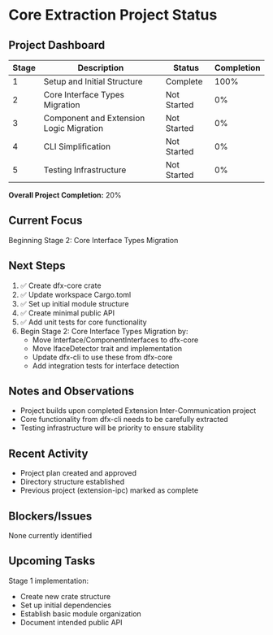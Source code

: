 # Core Extraction Project Status

## Project Dashboard

| Stage | Description                             | Status      | Completion |
| ----- | --------------------------------------- | ----------- | ---------- |
| 1     | Setup and Initial Structure             | Complete    | 100%       |
| 2     | Core Interface Types Migration          | Not Started | 0%         |
| 3     | Component and Extension Logic Migration | Not Started | 0%         |
| 4     | CLI Simplification                      | Not Started | 0%         |
| 5     | Testing Infrastructure                  | Not Started | 0%         |

**Overall Project Completion:** 20%

## Current Focus

Beginning Stage 2: Core Interface Types Migration

## Next Steps

1. ✅ Create dfx-core crate
2. ✅ Update workspace Cargo.toml
3. ✅ Set up initial module structure
4. ✅ Create minimal public API
5. ✅ Add unit tests for core functionality
6. Begin Stage 2: Core Interface Types Migration by:
   - Move Interface/ComponentInterfaces to dfx-core
   - Move IfaceDetector trait and implementation
   - Update dfx-cli to use these from dfx-core
   - Add integration tests for interface detection

## Notes and Observations

- Project builds upon completed Extension Inter-Communication project
- Core functionality from dfx-cli needs to be carefully extracted
- Testing infrastructure will be priority to ensure stability

## Recent Activity

- Project plan created and approved
- Directory structure established
- Previous project (extension-ipc) marked as complete

## Blockers/Issues

None currently identified

## Upcoming Tasks

Stage 1 implementation:

- Create new crate structure
- Set up initial dependencies
- Establish basic module organization
- Document intended public API
